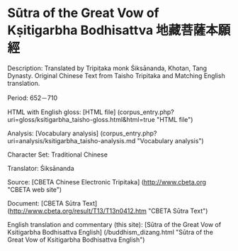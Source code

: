 # Sūtra of the Great Vow of Kṣitigarbha Bodhisattva 地藏菩薩本願經

Description: Translated by Tripiṭaka monk Śiksānanda, Khotan, Tang Dynasty. Original Chinese Text from Taisho Tripitaka and Matching English translation.

Period: 652－710

HTML with English gloss: [HTML file] (corpus_entry.php?uri=gloss/ksitigarbha_taisho-gloss.html&html=true "HTML file")

Analysis: [Vocabulary analysis] (corpus_entry.php?uri=analysis/ksitigarbha_taisho-analysis.md "Vocabulary analysis")

Character Set: Traditional Chinese

Translator: Śiksānanda

Source: [CBETA Chinese Electronic Tripitaka] (http://www.cbeta.org "CBETA web site")

Document: [CBETA Sūtra Text] (http://www.cbeta.org/result/T13/T13n0412.htm "CBETA Sūtra Text") 

English	translation and commentary (this site): [Sūtra of the Great Vow of Ksitigarbha Bodhisattva English] (/buddhism_dizang.html "Sūtra of the Great Vow of Ksitigarbha Bodhisattva English")

